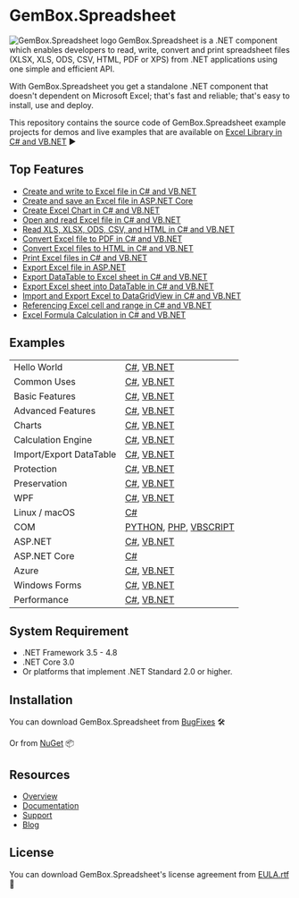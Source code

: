 # GemBox.Spreadsheet

<img src="https://www.gemboxsoftware.com/images/NugetGbs.png" alt="GemBox.Spreadsheet logo" align="left" />

GemBox.Spreadsheet is a .NET component which enables developers to read, write, convert and print spreadsheet files (XLSX, XLS, ODS, CSV, HTML, PDF or XPS) from .NET applications using one simple and efficient API.

With GemBox.Spreadsheet you get a standalone .NET component that doesn't dependent on Microsoft Excel; that's fast and reliable; that's easy to install, use and deploy.

This repository contains the source code of GemBox.Spreadsheet example projects for demos and live examples that are available on [Excel Library in C# and VB.NET](https://www.gemboxsoftware.com/spreadsheet/examples/c-sharp-vb-net-excel-library/601) ▶

## Top Features

* [Create and write to Excel file in C# and VB.NET](https://www.gemboxsoftware.com/spreadsheet/examples/c-sharp-create-write-to-excel-file/402)
* [Create and save an Excel file in ASP.NET Core](https://www.gemboxsoftware.com/spreadsheet/examples/asp-net-core-excel-file/5601)
* [Create Excel Chart in C# and VB.NET](https://www.gemboxsoftware.com/spreadsheet/examples/c-sharp-vb-net-create-excel-chart/301)
* [Open and read Excel file in C# and VB.NET](https://www.gemboxsoftware.com/spreadsheet/examples/c-sharp-open-read-excel-file/401)
* [Read XLS, XLSX, ODS, CSV, and HTML in C# and VB.NET](https://www.gemboxsoftware.com/spreadsheet/articles/c-sharp-read-xls-xlsx-ods-csv-html)
* [Convert Excel file to PDF in C# and VB.NET](https://www.gemboxsoftware.com/spreadsheet/examples/c-sharp-convert-excel-to-pdf/404)
* [Convert Excel files to HTML in C# and VB.NET](https://www.gemboxsoftware.com/spreadsheet/examples/c-sharp-vb-net-convert-excel-html/117)
* [Print Excel files in C# and VB.NET](https://www.gemboxsoftware.com/spreadsheet/examples/c-sharp-vb-net-print-excel/451)
* [Export Excel file in ASP.NET](https://www.gemboxsoftware.com/spreadsheet/examples/asp-net-excel-export/5101)
* [Export DataTable to Excel sheet in C# and VB.NET](https://www.gemboxsoftware.com/spreadsheet/examples/c-sharp-export-datatable-to-excel/501)
* [Export Excel sheet into DataTable in C# and VB.NET](https://www.gemboxsoftware.com/spreadsheet/examples/c-sharp-export-excel-to-datatable/502)
* [Import and Export Excel to DataGridView in C# and VB.NET](https://www.gemboxsoftware.com/spreadsheet/examples/c-sharp-vb-net-import-export-excel-datagridview/5301)
* [Referencing Excel cell and range in C# and VB.NET](https://www.gemboxsoftware.com/spreadsheet/examples/c-sharp-excel-range/204)
* [Excel Formula Calculation in C# and VB.NET](https://www.gemboxsoftware.com/spreadsheet/examples/excel-formula-calculation/901)

## Examples

| | |
| --- | --- |
| Hello World | [C#](https://github.com/gemboxsoftware-dev-team/GemBox.Spreadsheet.Examples/tree/master/C%23/Hello%20World), [VB.NET](https://github.com/gemboxsoftware-dev-team/GemBox.Spreadsheet.Examples/tree/master/VB.NET/Hello%20World) |
| Common Uses | [C#](https://github.com/gemboxsoftware-dev-team/GemBox.Spreadsheet.Examples/tree/master/C%23/Common%20Uses), [VB.NET](https://github.com/gemboxsoftware-dev-team/GemBox.Spreadsheet.Examples/tree/master/VB.NET/Common%20Uses) |
| Basic Features | [C#](https://github.com/gemboxsoftware-dev-team/GemBox.Spreadsheet.Examples/tree/master/C%23/Basic%20Features), [VB.NET](https://github.com/gemboxsoftware-dev-team/GemBox.Spreadsheet.Examples/tree/master/VB.NET/Basic%20Features) |
| Advanced Features | [C#](https://github.com/gemboxsoftware-dev-team/GemBox.Spreadsheet.Examples/tree/master/C%23/Advanced%20Features), [VB.NET](https://github.com/gemboxsoftware-dev-team/GemBox.Spreadsheet.Examples/tree/master/VB.NET/Advanced%20Features) |
| Charts | [C#](https://github.com/gemboxsoftware-dev-team/GemBox.Spreadsheet.Examples/tree/master/C%23/Charts), [VB.NET](https://github.com/gemboxsoftware-dev-team/GemBox.Spreadsheet.Examples/tree/master/VB.NET/Charts) |
| Calculation Engine | [C#](https://github.com/gemboxsoftware-dev-team/GemBox.Spreadsheet.Examples/tree/master/C%23/Calculation%20Engine), [VB.NET](https://github.com/gemboxsoftware-dev-team/GemBox.Spreadsheet.Examples/tree/master/VB.NET/Calculation%20Engine) |
| Import/Export DataTable | [C#](https://github.com/gemboxsoftware-dev-team/GemBox.Spreadsheet.Examples/tree/master/C%23/Import_Export%20DataTable), [VB.NET](https://github.com/gemboxsoftware-dev-team/GemBox.Spreadsheet.Examples/tree/master/VB.NET/Import_Export%20DataTable) |
| Protection | [C#](https://github.com/gemboxsoftware-dev-team/GemBox.Spreadsheet.Examples/tree/master/C%23/Protection), [VB.NET](https://github.com/gemboxsoftware-dev-team/GemBox.Spreadsheet.Examples/tree/master/VB.NET/Protection) |
| Preservation | [C#](https://github.com/gemboxsoftware-dev-team/GemBox.Spreadsheet.Examples/tree/master/C%23/Preservation), [VB.NET](https://github.com/gemboxsoftware-dev-team/GemBox.Spreadsheet.Examples/tree/master/VB.NET/Preservation) |
| WPF | [C#](https://github.com/gemboxsoftware-dev-team/GemBox.Spreadsheet.Examples/tree/master/C%23/WPF), [VB.NET](https://github.com/gemboxsoftware-dev-team/GemBox.Spreadsheet.Examples/tree/master/VB.NET/WPF) |
| Linux / macOS | [C#](https://github.com/gemboxsoftware-dev-team/GemBox.Spreadsheet.Examples/tree/master/C%23/Linux_macOS) |
| COM | [PYTHON](https://github.com/gemboxsoftware-dev-team/GemBox.Spreadsheet.Examples/blob/master/PYTHON%2C%20PHP%2C%20VBSCRIPT/COM.py), [PHP](https://github.com/gemboxsoftware-dev-team/GemBox.Spreadsheet.Examples/blob/master/PYTHON%2C%20PHP%2C%20VBSCRIPT/COM.php), [VBSCRIPT](https://github.com/gemboxsoftware-dev-team/GemBox.Spreadsheet.Examples/blob/master/PYTHON%2C%20PHP%2C%20VBSCRIPT/COM.vbs) |
| ASP.NET | [C#](https://github.com/gemboxsoftware-dev-team/GemBox.Spreadsheet.Examples/tree/master/C%23/ASP.NET), [VB.NET](https://github.com/gemboxsoftware-dev-team/GemBox.Spreadsheet.Examples/tree/master/VB.NET/ASP.NET) |
| ASP.NET Core | [C#](https://github.com/gemboxsoftware-dev-team/GemBox.Spreadsheet.Examples/tree/master/C%23/ASP.NET%20Core) |
| Azure | [C#](https://github.com/GemBox-d-o-o/GemBox.Spreadsheet.Examples/tree/master/C%23/Azure), [VB.NET](https://github.com/GemBox-d-o-o/GemBox.Spreadsheet.Examples/tree/master/VB.NET/Azure) |
| Windows Forms | [C#](https://github.com/gemboxsoftware-dev-team/GemBox.Spreadsheet.Examples/tree/master/C%23/Windows%20Forms), [VB.NET](https://github.com/gemboxsoftware-dev-team/GemBox.Spreadsheet.Examples/tree/master/VB.NET/Windows%20Forms) |
| Performance | [C#](https://github.com/gemboxsoftware-dev-team/GemBox.Spreadsheet.Examples/tree/master/C%23/Performance), [VB.NET](https://github.com/gemboxsoftware-dev-team/GemBox.Spreadsheet.Examples/tree/master/VB.NET/Performance) |

## System Requirement

* .NET Framework 3.5 - 4.8
* .NET Core 3.0
* Or platforms that implement .NET Standard 2.0 or higher.

## Installation

You can download GemBox.Spreadsheet from [BugFixes](https://www.gemboxsoftware.com/spreadsheet/downloads/BugFixes.htm) 🛠️

Or from [NuGet](https://www.nuget.org/packages/GemBox.Spreadsheet/) 📦

## Resources

* [Overview](https://www.gemboxsoftware.com/spreadsheet)
* [Documentation](https://www.gemboxsoftware.com/spreadsheet/help/html/Introduction.htm)
* [Support](https://www.gemboxsoftware.com/spreadsheet/support)
* [Blog](https://www.gemboxsoftware.com/gembox-spreadsheet)

## License

You can download GemBox.Spreadsheet's license agreement from [EULA.rtf](https://www.gemboxsoftware.com/spreadsheet/EULA.rtf) 📝
